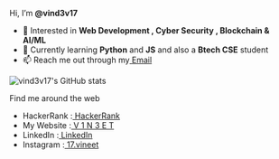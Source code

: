 Hi, I’m <b>@vind3v17</b>
- 👀 Interested in <b>Web Development , Cyber Security , Blockchain & AI/ML</b>
- 🌱 Currently learning <b>Python</b> and <b>JS</b> and also a <b>Btech CSE</b> student
- 📫 Reach me out through my<a href="mailto:vind3v17@gmail.com"> Email </a>

![vind3v17's GitHub stats](https://github-readme-stats.vercel.app/api?username=vind3v17&theme=algolia&show_icons=true)

Find me around the web 
- HackerRank :<a href="https://www.hackerrank.com/vind3v17"> HackerRank</a>
- My Website :<a href="https://vind3v17.github.io"> V 1 N 3 E T </a> 
- LinkedIn   :<a href="https://www.linkedin.com/in//"> LinkedIn</a> 
- Instagram  :<a href="https://www.instagram.com/17.vineet"> 17.vineet</a> 


<!---
vind3v17/vind3v17 is a special ✨ repository because its `README.md` (this file) appears on your GitHub profile.
You can click the Preview link to take a look at your changes.
--->


